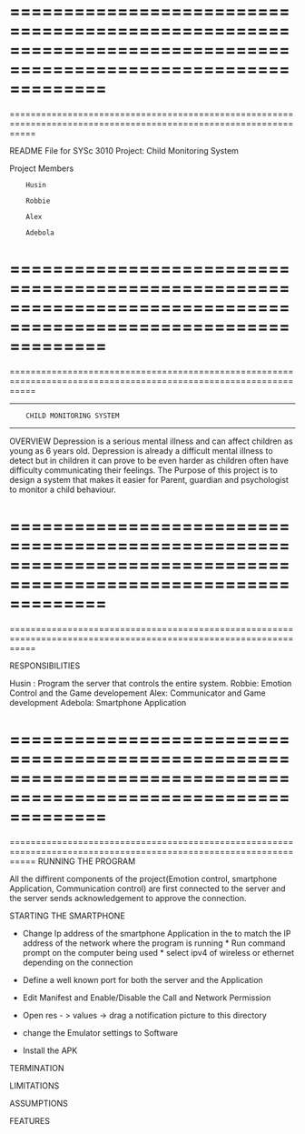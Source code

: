 =================================================================================================================
=================================================================================================================
=================================================================================================================

README File for SYSc 3010 Project: Child Monitoring System

Project Members

        Husin
	
        Robbie
	
        Alex
	
        Adebola

=================================================================================================================
=================================================================================================================
=================================================================================================================

______________________________________________
        CHILD MONITORING SYSTEM             
______________________________________________
OVERVIEW
Depression is a serious mental illness and can affect children as young as 6 years old. 
Depression is already a difficult mental illness to detect but in children it can prove 
to be even harder as children often have difficulty communicating their feelings.
The Purpose of this project is to design a system that makes it easier for Parent, guardian
and psychologist to monitor a child behaviour.

=================================================================================================================
=================================================================================================================
=================================================================================================================

RESPONSIBILITIES

Husin : Program the server that controls the entire system. 
Robbie: Emotion Control and the Game developement
Alex:   Communicator and Game development
Adebola: Smartphone Application

=================================================================================================================
=================================================================================================================
=================================================================================================================
RUNNING THE PROGRAM

All the diffirent components of the project(Emotion control, smartphone Application, Communication control) are first
connected to the server and the server sends acknowledgement to approve the connection.

STARTING THE SMARTPHONE

* Change Ip address of the smartphone Application in the  to match the IP address of the network where the program is running
      *  Run command prompt on the computer being used
            * select ipv4 of wireless or ethernet depending on the connection
	    
* Define a well known port for both the server and the Application

*  Edit Manifest and Enable/Disable the Call and Network Permission

*  Open res - > values -> drag a notification picture to this directory

* change the Emulator settings to Software 

* Install the APK

TERMINATION

LIMITATIONS

ASSUMPTIONS

FEATURES



